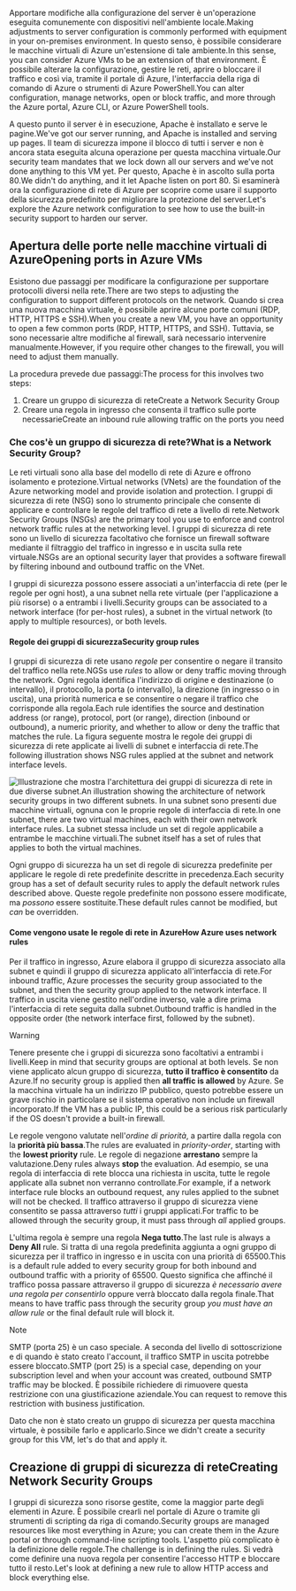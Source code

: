 <span data-ttu-id="62ab5-101">Apportare modifiche alla configurazione del server è un'operazione eseguita comunemente con dispositivi nell'ambiente locale.</span><span class="sxs-lookup"><span data-stu-id="62ab5-101">Making adjustments to server configuration is commonly performed with equipment in your on-premises environment.</span></span> <span data-ttu-id="62ab5-102">In questo senso, è possibile considerare le macchine virtuali di Azure un'estensione di tale ambiente.</span><span class="sxs-lookup"><span data-stu-id="62ab5-102">In this sense, you can consider Azure VMs to be an extension of that environment.</span></span> <span data-ttu-id="62ab5-103">È possibile alterare la configurazione, gestire le reti, aprire o bloccare il traffico e così via, tramite il portale di Azure, l'interfaccia della riga di comando di Azure o strumenti di Azure PowerShell.</span><span class="sxs-lookup"><span data-stu-id="62ab5-103">You can alter configuration, manage networks, open or block traffic, and more through the Azure portal, Azure CLI, or Azure PowerShell tools.</span></span>

<span data-ttu-id="62ab5-104">A questo punto il server è in esecuzione, Apache è installato e serve le pagine.</span><span class="sxs-lookup"><span data-stu-id="62ab5-104">We've got our server running, and Apache is installed and serving up pages.</span></span> <span data-ttu-id="62ab5-105">Il team di sicurezza impone il blocco di tutti i server e non è ancora stata eseguita alcuna operazione per questa macchina virtuale.</span><span class="sxs-lookup"><span data-stu-id="62ab5-105">Our security team mandates that we lock down all our servers and we've not done anything to this VM yet.</span></span> <span data-ttu-id="62ab5-106">Per questo, Apache è in ascolto sulla porta 80.</span><span class="sxs-lookup"><span data-stu-id="62ab5-106">We didn't do anything, and it let Apache listen on port 80.</span></span> <span data-ttu-id="62ab5-107">Si esaminerà ora la configurazione di rete di Azure per scoprire come usare il supporto della sicurezza predefinito per migliorare la protezione del server.</span><span class="sxs-lookup"><span data-stu-id="62ab5-107">Let's explore the Azure network configuration to see how to use the built-in security support to harden our server.</span></span>

## <a name="opening-ports-in-azure-vms"></a><span data-ttu-id="62ab5-108">Apertura delle porte nelle macchine virtuali di Azure</span><span class="sxs-lookup"><span data-stu-id="62ab5-108">Opening ports in Azure VMs</span></span>

<!-- TODO: Azure portal is inconsistent here in applying the NSG.
By default, new VMs are locked down. 

Apps can make outgoing requests, but the only inbound traffic allowed is from the virtual network (e.g., other resources on the same local network), and from Azure's Load Balancer (probe checks). -->

<span data-ttu-id="62ab5-109">Esistono due passaggi per modificare la configurazione per supportare protocolli diversi nella rete.</span><span class="sxs-lookup"><span data-stu-id="62ab5-109">There are two steps to adjusting the configuration to support different protocols on the network.</span></span> <span data-ttu-id="62ab5-110">Quando si crea una nuova macchina virtuale, è possibile aprire alcune porte comuni (RDP, HTTP, HTTPS e SSH).</span><span class="sxs-lookup"><span data-stu-id="62ab5-110">When you create a new VM, you have an opportunity to open a few common ports (RDP, HTTP, HTTPS, and SSH).</span></span> <span data-ttu-id="62ab5-111">Tuttavia, se sono necessarie altre modifiche al firewall, sarà necessario intervenire manualmente.</span><span class="sxs-lookup"><span data-stu-id="62ab5-111">However, if you require other changes to the firewall, you will need to adjust them manually.</span></span>

<span data-ttu-id="62ab5-112">La procedura prevede due passaggi:</span><span class="sxs-lookup"><span data-stu-id="62ab5-112">The process for this involves two steps:</span></span>

1. <span data-ttu-id="62ab5-113">Creare un gruppo di sicurezza di rete</span><span class="sxs-lookup"><span data-stu-id="62ab5-113">Create a Network Security Group</span></span>
2. <span data-ttu-id="62ab5-114">Creare una regola in ingresso che consenta il traffico sulle porte necessarie</span><span class="sxs-lookup"><span data-stu-id="62ab5-114">Create an inbound rule allowing traffic on the ports you need</span></span>

### <a name="what-is-a-network-security-group"></a><span data-ttu-id="62ab5-115">Che cos'è un gruppo di sicurezza di rete?</span><span class="sxs-lookup"><span data-stu-id="62ab5-115">What is a Network Security Group?</span></span>

<span data-ttu-id="62ab5-116">Le reti virtuali sono alla base del modello di rete di Azure e offrono isolamento e protezione.</span><span class="sxs-lookup"><span data-stu-id="62ab5-116">Virtual networks (VNets) are the foundation of the Azure networking model and provide isolation and protection.</span></span> <span data-ttu-id="62ab5-117">I gruppi di sicurezza di rete (NSG) sono lo strumento principale che consente di applicare e controllare le regole del traffico di rete a livello di rete.</span><span class="sxs-lookup"><span data-stu-id="62ab5-117">Network Security Groups (NSGs) are the primary tool you use to enforce and control network traffic rules at the networking level.</span></span> <span data-ttu-id="62ab5-118">I gruppi di sicurezza di rete sono un livello di sicurezza facoltativo che fornisce un firewall software mediante il filtraggio del traffico in ingresso e in uscita sulla rete virtuale.</span><span class="sxs-lookup"><span data-stu-id="62ab5-118">NSGs are an optional security layer that provides a software firewall by filtering inbound and outbound traffic on the VNet.</span></span> 

<span data-ttu-id="62ab5-119">I gruppi di sicurezza possono essere associati a un'interfaccia di rete (per le regole per ogni host), a una subnet nella rete virtuale (per l'applicazione a più risorse) o a entrambi i livelli.</span><span class="sxs-lookup"><span data-stu-id="62ab5-119">Security groups can be associated to a network interface (for per-host rules), a subnet in the virtual network (to apply to multiple resources), or both levels.</span></span> 

#### <a name="security-group-rules"></a><span data-ttu-id="62ab5-120">Regole dei gruppi di sicurezza</span><span class="sxs-lookup"><span data-stu-id="62ab5-120">Security group rules</span></span>

<span data-ttu-id="62ab5-121">I gruppi di sicurezza di rete usano _regole_ per consentire o negare il transito del traffico nella rete.</span><span class="sxs-lookup"><span data-stu-id="62ab5-121">NGSs use _rules_ to allow or deny traffic moving through the network.</span></span> <span data-ttu-id="62ab5-122">Ogni regola identifica l'indirizzo di origine e destinazione (o intervallo), il protocollo, la porta (o intervallo), la direzione (in ingresso o in uscita), una priorità numerica e se consentire o negare il traffico che corrisponde alla regola.</span><span class="sxs-lookup"><span data-stu-id="62ab5-122">Each rule identifies the source and destination address (or range), protocol, port (or range), direction (inbound or outbound), a numeric priority, and whether to allow or deny the traffic that matches the rule.</span></span> <span data-ttu-id="62ab5-123">La figura seguente mostra le regole dei gruppi di sicurezza di rete applicate ai livelli di subnet e interfaccia di rete.</span><span class="sxs-lookup"><span data-stu-id="62ab5-123">The following illustration shows NSG rules applied at the subnet and network interface levels.</span></span>

![<span data-ttu-id="62ab5-124">Illustrazione che mostra l'architettura dei gruppi di sicurezza di rete in due diverse subnet.</span><span class="sxs-lookup"><span data-stu-id="62ab5-124">An illustration showing the architecture of network security groups in two different subnets.</span></span> <span data-ttu-id="62ab5-125">In una subnet sono presenti due macchine virtuali, ognuna con le proprie regole di interfaccia di rete.</span><span class="sxs-lookup"><span data-stu-id="62ab5-125">In one subnet, there are two virtual machines, each with their own network interface rules.</span></span>  <span data-ttu-id="62ab5-126">La subnet stessa include un set di regole applicabile a entrambe le macchine virtuali.</span><span class="sxs-lookup"><span data-stu-id="62ab5-126">The subnet itself has a set of rules that applies to both the virtual machines.</span></span> ](../media-drafts/7-nsg-rules.png)

<span data-ttu-id="62ab5-127">Ogni gruppo di sicurezza ha un set di regole di sicurezza predefinite per applicare le regole di rete predefinite descritte in precedenza.</span><span class="sxs-lookup"><span data-stu-id="62ab5-127">Each security group has a set of default security rules to apply the default network rules described above.</span></span> <span data-ttu-id="62ab5-128">Queste regole predefinite non possono essere modificate, ma _possono_ essere sostituite.</span><span class="sxs-lookup"><span data-stu-id="62ab5-128">These default rules cannot be modified, but _can_ be overridden.</span></span>

#### <a name="how-azure-uses-network-rules"></a><span data-ttu-id="62ab5-129">Come vengono usate le regole di rete in Azure</span><span class="sxs-lookup"><span data-stu-id="62ab5-129">How Azure uses network rules</span></span>

<span data-ttu-id="62ab5-130">Per il traffico in ingresso, Azure elabora il gruppo di sicurezza associato alla subnet e quindi il gruppo di sicurezza applicato all'interfaccia di rete.</span><span class="sxs-lookup"><span data-stu-id="62ab5-130">For inbound traffic, Azure processes the security group associated to the subnet, and then the security group applied to the network interface.</span></span> <span data-ttu-id="62ab5-131">Il traffico in uscita viene gestito nell'ordine inverso, vale a dire prima l'interfaccia di rete seguita dalla subnet.</span><span class="sxs-lookup"><span data-stu-id="62ab5-131">Outbound traffic is handled in the opposite order (the network interface first, followed by the subnet).</span></span>

> [!WARNING]
> <span data-ttu-id="62ab5-132">Tenere presente che i gruppi di sicurezza sono facoltativi a entrambi i livelli.</span><span class="sxs-lookup"><span data-stu-id="62ab5-132">Keep in mind that security groups are optional at both levels.</span></span> <span data-ttu-id="62ab5-133">Se non viene applicato alcun gruppo di sicurezza, **tutto il traffico è consentito** da Azure.</span><span class="sxs-lookup"><span data-stu-id="62ab5-133">If no security group is applied then **all traffic is allowed** by Azure.</span></span> <span data-ttu-id="62ab5-134">Se la macchina virtuale ha un indirizzo IP pubblico, questo potrebbe essere un grave rischio in particolare se il sistema operativo non include un firewall incorporato.</span><span class="sxs-lookup"><span data-stu-id="62ab5-134">If the VM has a public IP, this could be a serious risk particularly if the OS doesn't provide a built-in firewall.</span></span>

<span data-ttu-id="62ab5-135">Le regole vengono valutate nell'_ordine di priorità_, a partire dalla regola con la **priorità più bassa**.</span><span class="sxs-lookup"><span data-stu-id="62ab5-135">The rules are evaluated in _priority-order_, starting with the **lowest priority** rule.</span></span> <span data-ttu-id="62ab5-136">Le regole di negazione **arrestano** sempre la valutazione.</span><span class="sxs-lookup"><span data-stu-id="62ab5-136">Deny rules always **stop** the evaluation.</span></span> <span data-ttu-id="62ab5-137">Ad esempio, se una regola di interfaccia di rete blocca una richiesta in uscita, tutte le regole applicate alla subnet non verranno controllate.</span><span class="sxs-lookup"><span data-stu-id="62ab5-137">For example, if a network interface rule blocks an outbound request, any rules applied to the subnet will not be checked.</span></span> <span data-ttu-id="62ab5-138">Il traffico attraverso il gruppo di sicurezza viene consentito se passa attraverso _tutti_ i gruppi applicati.</span><span class="sxs-lookup"><span data-stu-id="62ab5-138">For traffic to be allowed through the security group, it must pass through _all_ applied groups.</span></span>

<span data-ttu-id="62ab5-139">L'ultima regola è sempre una regola **Nega tutto**.</span><span class="sxs-lookup"><span data-stu-id="62ab5-139">The last rule is always a **Deny All** rule.</span></span> <span data-ttu-id="62ab5-140">Si tratta di una regola predefinita aggiunta a ogni gruppo di sicurezza per il traffico in ingresso e in uscita con una priorità di 65500.</span><span class="sxs-lookup"><span data-stu-id="62ab5-140">This is a default rule added to every security group for both inbound and outbound traffic with a priority of 65500.</span></span> <span data-ttu-id="62ab5-141">Questo significa che affinché il traffico possa passare attraverso il gruppo di sicurezza _è necessario avere una regola per consentirlo_ oppure verrà bloccato dalla regola finale.</span><span class="sxs-lookup"><span data-stu-id="62ab5-141">That means to have traffic pass through the security group _you must have an allow rule_ or the final default rule will block it.</span></span>

> [!NOTE]
> <span data-ttu-id="62ab5-142">SMTP (porta 25) è un caso speciale. A seconda del livello di sottoscrizione e di quando è stato creato l'account, il traffico SMTP in uscita potrebbe essere bloccato.</span><span class="sxs-lookup"><span data-stu-id="62ab5-142">SMTP (port 25) is a special case, depending on your subscription level and when your account was created, outbound SMTP traffic may be blocked.</span></span> <span data-ttu-id="62ab5-143">È possibile richiedere di rimuovere questa restrizione con una giustificazione aziendale.</span><span class="sxs-lookup"><span data-stu-id="62ab5-143">You can request to remove this restriction with business justification.</span></span>

<span data-ttu-id="62ab5-144">Dato che non è stato creato un gruppo di sicurezza per questa macchina virtuale, è possibile farlo e applicarlo.</span><span class="sxs-lookup"><span data-stu-id="62ab5-144">Since we didn't create a security group for this VM, let's do that and apply it.</span></span>

## <a name="creating-network-security-groups"></a><span data-ttu-id="62ab5-145">Creazione di gruppi di sicurezza di rete</span><span class="sxs-lookup"><span data-stu-id="62ab5-145">Creating Network Security Groups</span></span>

<span data-ttu-id="62ab5-146">I gruppi di sicurezza sono risorse gestite, come la maggior parte degli elementi in Azure. È possibile crearli nel portale di Azure o tramite gli strumenti di scripting da riga di comando.</span><span class="sxs-lookup"><span data-stu-id="62ab5-146">Security groups are managed resources like most everything in Azure; you can create them in the Azure portal or through command-line scripting tools.</span></span> <span data-ttu-id="62ab5-147">L'aspetto più complicato è la definizione delle regole.</span><span class="sxs-lookup"><span data-stu-id="62ab5-147">The challenge is in defining the rules.</span></span> <span data-ttu-id="62ab5-148">Si vedrà come definire una nuova regola per consentire l'accesso HTTP e bloccare tutto il resto.</span><span class="sxs-lookup"><span data-stu-id="62ab5-148">Let's look at defining a new rule to allow HTTP access and block everything else.</span></span>